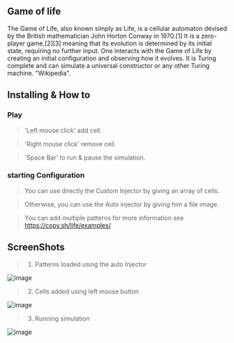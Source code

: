 ## Game of life

The Game of Life, also known simply as Life, is a cellular automaton devised by the British mathematician John Horton Conway in 1970.[1] It is a zero-player game,[2][3] meaning that its evolution is determined by its initial state, requiring no further input. One interacts with the Game of Life by creating an initial configuration and observing how it evolves. It is Turing complete and can simulate a universal constructor or any other Turing machine.
    "Wikipedia".

## Installing & How to

### Play

> 'Left  mouse click' add cell.


> 'Right mouse click' remove cell. 


> 'Space Bar' to run & pause the simulation.

### starting Configuration

> You can use directly the Custom Injector by giving an array of cells.

> Otherwise, you can use the Auto injector by giving him a file image.

> You can add multiple patterns for more information see 
> https://copy.sh/life/examples/
 

## ScreenShots


> 1. Patterns loaded using the auto Injector

![image](https://user-images.githubusercontent.com/52135405/185614666-e17b4904-7596-43dc-b6d3-91c7c3ff31db.png)


> 2. Cells added using left mouse button


![image](https://user-images.githubusercontent.com/52135405/185614945-95de1097-b779-4b8c-aad9-79739d46b032.png)

> 3. Running simulation

![image](https://user-images.githubusercontent.com/52135405/185615241-de3a94a7-9ced-49ba-b486-cecdf63bb021.png)
